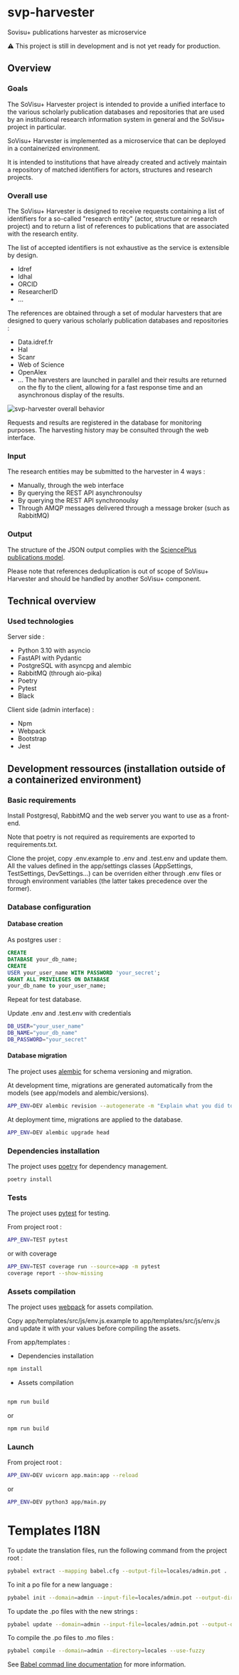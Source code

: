 # svp-harvester

Sovisu+ publications harvester as microservice

:warning: This project is still in development and is not yet ready for production.

## Overview

### Goals

The SoVisu+ Harvester project is intended to provide a unified interface to the various scholarly publication databases
and repositories
that are used by an institutional research information system in general and the SoVisu+ project in particular.

SoVisu+ Harvester is implemented as a microservice that can be deployed in a containerized environment.

It is intended to institutions that have already created and actively maintain a repository of matched identifiers for
actors, structures and research projects.

### Overall use

The SoVisu+ Harvester is designed to receive requests containing a list of identifiers for a so-called "research
entity" (actor, structure or research project) and to return a list of references to publications
that are associated with the research entity.

The list of accepted identifiers is not exhaustive as the service is extensible by design.

- Idref
- Idhal
- ORCID
- ResearcherID
- ...

The references are obtained through a set of modular harvesters that are designed to query various scholarly publication
databases and repositories :

- Data.idref.fr
- Hal
- Scanr
- Web of Science
- OpenAlex
- ...
  The harvesters are launched in parallel and their results are returned on the fly to the client, allowing for a fast
  response
  time and an asynchronous display of the results.

![svp-harvester overall behavior](img/svp-harvester-overall-behavior.png?raw=true "Overall behavior")

Requests and results are registered in the database for monitoring purposes. The harvesting history may be consulted
through the web interface.

### Input

The research entities may be submitted to the harvester in 4 ways :

- Manually, through the web interface
- By querying the REST API asynchronoulsy
- By querying the REST API synchronoulsy
- Through AMQP messages delivered through a message broker (such as RabbitMQ)

### Output

The structure of the JSON output complies with
the [SciencePlus publications model](https://documentation.abes.fr/aidescienceplusabes/index.html#ModeleDonnees).

Please note that references deduplication is out of scope of SoVisu+ Harvester and should be handled by another SoVisu+
component.

## Technical overview

### Used technologies

Server side :

- Python 3.10 with asyncio
- FastAPI with Pydantic
- PostgreSQL with asyncpg and alembic
- RabbitMQ (through aio-pika)
- Poetry
- Pytest
- Black

Client side (admin interface) :

- Npm
- Webpack
- Bootstrap
- Jest

## Development ressources (installation outside of a containerized environment)

### Basic requirements

Install Postgresql, RabbitMQ and the web server you want to use as a front-end.

Note that poetry is not required as requirements are exported to requirements.txt.

Clone the projet, copy .env.example to .env and .test.env and update them. All the values defined in the app/settings
classes (AppSettings, TestSettings, DevSettings...)
can be overriden either through .env files or through environment variables (the latter takes precedence over the
former).

### Database configuration

#### Database creation

As postgres user :

```sql
CREATE
DATABASE your_db_name;
CREATE
USER your_user_name WITH PASSWORD 'your_secret';
GRANT ALL PRIVILEGES ON DATABASE
your_db_name to your_user_name;
```

Repeat for test database.

Update .env and .test.env with credentials

```bash
DB_USER="your_user_name"
DB_NAME="your_db_name"
DB_PASSWORD="your_secret"
```

#### Database migration

The project uses [alembic](https://alembic.sqlalchemy.org/en/latest/) for schema versioning and migration.

At development time, migrations are generated automatically from the models (see app/models and alembic/versions).

```bash
APP_ENV=DEV alembic revision --autogenerate -m "Explain what you did to the model"
```

At deployment time, migrations are applied to the database.

```bash
APP_ENV=DEV alembic upgrade head
``` 

### Dependencies installation

The project uses [poetry](https://python-poetry.org/) for dependency management.

```bash
poetry install
```

### Tests

The project uses [pytest](https://docs.pytest.org/en/stable/) for testing.

From project root :

```bash
APP_ENV=TEST pytest
```

or with coverage

```bash
APP_ENV=TEST coverage run --source=app -m pytest
coverage report --show-missing
```

### Assets compilation

The project uses [webpack](https://webpack.js.org/) for assets compilation.

Copy app/templates/src/js/env.js.example to app/templates/src/js/env.js and update it with your values before compiling
the assets.

From app/templates :

- Dependencies installation

```bash
npm install
```

- Assets compilation

```bash

npm run build

```

or

```bash
npm run build
```

### Launch

From project root :

```bash
APP_ENV=DEV uvicorn app.main:app --reload
```

or

```bash
APP_ENV=DEV python3 app/main.py 
```

# Templates I18N

To update the translation files, run the following command from the project root :

```bash
pybabel extract --mapping babel.cfg --output-file=locales/admin.pot .
```

To init a po file for a new language :

```bash
pybabel init --domain=admin --input-file=locales/admin.pot --output-dir=locales --locale=NEW_one
```

To update the .po files with the new strings :

```bash
pybabel update --domain=admin --input-file=locales/admin.pot --output-dir=locales
```

To compile the .po files to .mo files :

```bash
pybabel compile --domain=admin --directory=locales --use-fuzzy
```

See [Babel commad line documentation](https://babel.pocoo.org/en/latest/cmdline.html) for more information.
